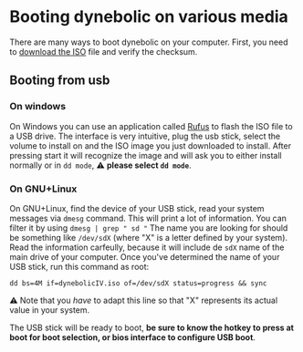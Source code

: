 # Booting dynebolic on various media

There are many ways to boot dynebolic on your computer. First, you need to [download the ISO](https://dyne.org/dynebolic/download/) file and verify the checksum.

## Booting from usb

### On windows

On Windows you can use an application called [Rufus](https://rufus.ie/) to flash the ISO file to a USB drive.
The interface is very intuitive, plug the usb stick, select the volume to install on and the ISO image you just downloaded to install. After pressing start it will recognize the image and will ask you to either install normally or in `dd mode`, ⚠️ **please select `dd mode`**.

### On GNU+Linux

On GNU+Linux, find the device of your USB stick, read your system messages via `dmesg` command. This will print a lot of information. You can filter it by using `dmesg | grep " sd "` The name you are looking for should be something like `/dev/sdX` (where "X" is a letter defined by your system). Read the information carfeully, because it will include de `sdX` name of the main drive of your computer. Once you've determined the name of your USB stick, run this command as root:

`dd bs=4M if=dynebolicIV.iso of=/dev/sdX status=progress && sync`

⚠️ Note that you *have* to adapt this line so that "X" represents its actual value in your system.

The USB stick will be ready to boot, **be sure to know the hotkey to press at boot for boot selection, or bios interface to configure USB boot**.

